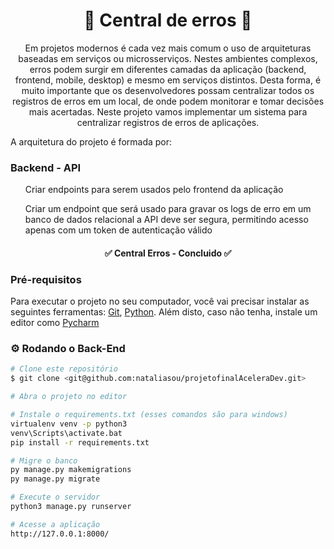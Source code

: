 <h1 align="center">🚧 Central de erros 🚧</h1>
<p align="center">Em projetos modernos é cada vez mais comum o uso de arquiteturas baseadas em serviços ou microsserviços. Nestes ambientes complexos, erros podem surgir em diferentes camadas da aplicação (backend, frontend, mobile, desktop) e mesmo em serviços distintos. Desta forma, é muito importante que os desenvolvedores possam centralizar todos os registros de erros em um local, de onde podem monitorar e tomar decisões mais acertadas. Neste projeto vamos implementar um sistema para centralizar registros de erros de aplicações.

A arquitetura do projeto é formada por:

<h3><strong>Backend - API</strong><br></h3>
<ul>Criar endpoints para serem usados pelo frontend da aplicação</ul>
<ul>Criar um endpoint que será usado para gravar os logs de erro em um banco de dados relacional
a API deve ser segura, permitindo acesso apenas com um token de autenticação válido</ul></p>

<h4 align="center"> 
	✅  Central Erros - Concluido  ✅
</h4>

### Pré-requisitos

Para executar o projeto no seu computador, você vai precisar instalar as seguintes ferramentas:
[Git](https://git-scm.com), [Python](https://www.python.org/downloads/). 
Além disto, caso não tenha, instale um editor como [Pycharm](https://www.jetbrains.com/pt-br/pycharm/)

### ⚙ Rodando o Back-End

```bash
# Clone este repositório
$ git clone <git@github.com:nataliasou/projetofinalAceleraDev.git>

# Abra o projeto no editor

# Instale o requirements.txt (esses comandos são para windows)
virtualenv venv -p python3
venv\Scripts\activate.bat
pip install -r requirements.txt

# Migre o banco
py manage.py makemigrations
py manage.py migrate

# Execute o servidor
python3 manage.py runserver

# Acesse a aplicação
http://127.0.0.1:8000/

```